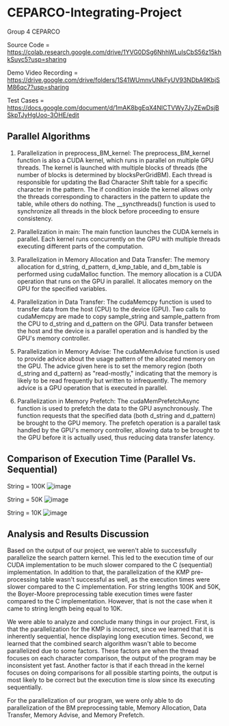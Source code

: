 # CEPARCO-Integrating-Project
Group 4 CEPARCO

Source Code = https://colab.research.google.com/drive/1YVG0DSg6NhhWLuIsCbS56z15khkSuyc5?usp=sharing

Demo Video Recording = https://drive.google.com/drive/folders/1S41WUmnvUNkFyUV93NDbA9KbjSM86qc7?usp=sharing

Test Cases = https://docs.google.com/document/d/1mAK8bgEqX4NlCTVWy7JyZEwDsjBSkpTJyHgUoo-3OHE/edit

## Parallel Algorithms

1. Parallelization in preprocess_BM_kernel:
The preprocess_BM_kernel function is also a CUDA kernel, which runs in parallel on multiple GPU threads.
The kernel is launched with multiple blocks of threads (the number of blocks is determined by blocksPerGridBM).
Each thread is responsible for updating the Bad Character Shift table for a specific character in the pattern.
The if condition inside the kernel allows only the threads corresponding to characters in the pattern to update the table, while others do nothing. The __syncthreads() function is used to synchronize all threads in the block before proceeding to ensure consistency.

2. Parallelization in main:
The main function launches the CUDA kernels in parallel.
Each kernel runs concurrently on the GPU with multiple threads executing different parts of the computation.

3. Parallelization in Memory Allocation and Data Transfer:
The memory allocation for d_string, d_pattern, d_kmp_table, and d_bm_table is performed using cudaMalloc function.
The memory allocation is a CUDA operation that runs on the GPU in parallel.
It allocates memory on the GPU for the specified variables.

4. Parallelization in Data Transfer:
The cudaMemcpy function is used to transfer data from the host (CPU) to the device (GPU).
Two calls to cudaMemcpy are made to copy sample_string and sample_pattern from the CPU to d_string and d_pattern on the GPU.
Data transfer between the host and the device is a parallel operation and is handled by the GPU's memory controller.

5. Parallelization in Memory Advise:
The cudaMemAdvise function is used to provide advice about the usage pattern of the allocated memory on the GPU.
The advice given here is to set the memory region (both d_string and d_pattern) as "read-mostly," indicating that the memory is likely to be read frequently but written to infrequently.
The memory advice is a GPU operation that is executed in parallel.

6. Parallelization in Memory Prefetch:
The cudaMemPrefetchAsync function is used to prefetch the data to the GPU asynchronously.
The function requests that the specified data (both d_string and d_pattern) be brought to the GPU memory.
The prefetch operation is a parallel task handled by the GPU's memory controller, allowing data to be brought to the GPU before it is actually used, thus reducing data transfer latency.

## Comparison of Execution Time (Parallel Vs. Sequential)
String = 100K
![image](https://github.com/DDGC7/CEPARCO-Integrating-Project/assets/99391788/28397849-d0e0-4c7f-a00e-6a807d03a187)

String = 50K
![image](https://github.com/DDGC7/CEPARCO-Integrating-Project/assets/99391788/4cc697dc-317c-449e-9676-6bb257989ea5)


String = 10K
![image](https://github.com/DDGC7/CEPARCO-Integrating-Project/assets/99391788/3fcc1a20-e636-44ce-a7af-a19addd2d958)

## Analysis and Results Discussion
Based on the output of our project, we weren't able to successfully parallelize the search pattern kernel. This led to the execution time of our CUDA implementation to be much slower compared to the C (sequential) implementation. In addition to that, the parallelization of the KMP pre-processing table wasn't successful as well, as the execution times were slower compared to the C implementation. For string lengths 100K and 50K, the Boyer-Moore preprocessing table execution times were faster compared to the C implementation. However, that is not the case when it came to string length being equal to 10K.

We were able to analyze and conclude many things in our project. First, is that the parallelization for the KMP is incorrect, since we learned that it is inherently sequential, hence displaying long execution times. Second, we learned that the combined search algorithm wasn't able to become parallelized due to some factors. These factors are when the thread focuses on each character comparison, the output of the program may be inconsistent yet fast. Another factor is that if each thread in the kernel focuses on doing comparisons for all possible starting points, the output is most likely to be correct but the execution time is slow since its executing sequentially. 

For the parallelization of our program, we were only able to do parallelization of the BM preprocessing table, Memory Allocation, Data Transfer, Memory Advise, and Memory Prefetch. 
